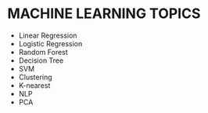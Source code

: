 # MACHINE LEARNING TOPICS

+ Linear Regression
+ Logistic Regression
+ Random Forest
+ Decision Tree
+ SVM
+ Clustering
+ K-nearest
+ NLP
+ PCA
